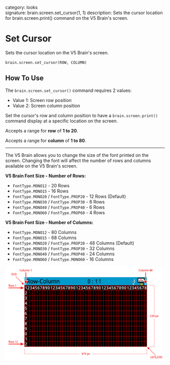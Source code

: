 category: looks  
signature: brain.screen.set_cursor(1, 1)
description: Sets the cursor location for brain.screen.print() command on the V5 Brain's screen.

# Set Cursor


Sets the cursor location on the V5 Brain's screen.

```don
brain.screen.set_cursor(ROW, COLUMN)
```

## How To Use

The `brain.screen.set_cursor()` command requires 2 values:

* Value 1: Screen row position 
* Value 2: Screen column position

Set the cursor's row and column position to have a `brain.screen.print()` command display at a specific location on the screen.

Accepts a range for **row** of **1 to 20**.

Accepts a range for **column** of **1 to 80**.

---

The V5 Brain allows you to change the size of the font printed on the screen. Changing the font will affect the number of rows and columns available on the V5 Brain's screen.

**V5 Brain Font Size - Number of Rows:**

* `FontType.MONO12` - 20 Rows
* `FontType.MONO15` - 16 Rows
* `FontType.MONO20` / `FontType.PROP20` - 12 Rows (Default)
* `FontType.MONO30` / `FontType.PROP30` - 8 Rows
* `FontType.MONO40` / `FontType.PROP40` - 6 Rows
* `FontType.MONO60` / `FontType.PROP60` - 4 Rows

**V5 Brain Font Size - Number of Columns:**

* `FontType.MONO12` - 80 Columns
* `FontType.MONO15` - 68 Columns
* `FontType.MONO20` / `FontType.PROP20` - 48 Columns (Default)
* `FontType.MONO30` / `FontType.PROP30` - 32 Columns
* `FontType.MONO40` / `FontType.PROP40` - 24 Columns
* `FontType.MONO60` / `FontType.MONO60` - 16 Columns

![brain_screen_info](v5_row_column_brain.jpg)

<advanced>
</advanced>
